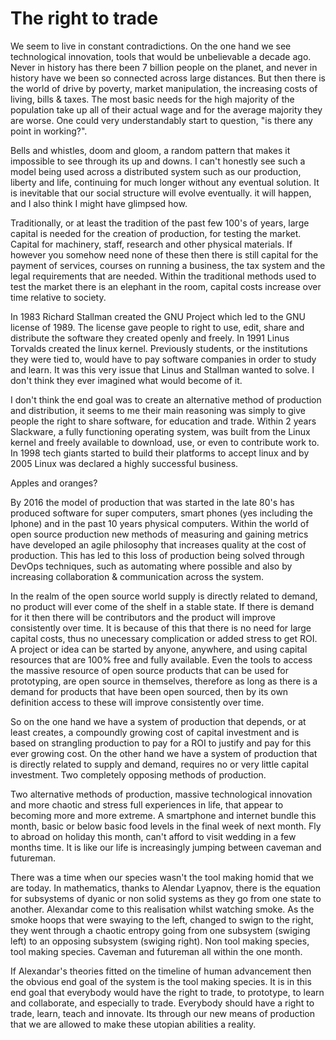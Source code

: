 # The right to trade

We seem to live in constant contradictions. On the one hand we see technological innovation, tools that would be unbelievable a decade ago. Never in history has there been 7 billion people on the planet, and never in history have we been so connected across large distances. But then there is the world of drive by poverty, market manipulation, the increasing costs of living, bills & taxes. The most basic needs for the high majority of the population take up all of their actual wage and for the average majority they are worse. One could very understandably start to question, "is there any point in working?".

Bells and whistles, doom and gloom, a random pattern that makes it impossible to see through its up and downs. I can't honestly see such a model being used across a distributed system such as our production, liberty and life, continuing for much longer without any eventual solution. It is inevitable that our social structure will evolve eventually. it will happen, and I also think I might have glimpsed how.

Traditionally, or at least the tradition of the past few 100's of years, large capital is needed for the creation of production, for testing the market. Capital for machinery, staff, research and other physical materials. If however you somehow need none of these then there is still capital for the payment of services, courses on running a business, the tax system and the legal requirements that are needed. Within the traditional methods used to test the market there is an elephant in the room, capital costs increase over time relative to society.

In 1983 Richard Stallman created the GNU Project which led to the GNU license of 1989. The license gave people to right to use, edit, share and distribute the software they created openly and freely. In 1991 Linus Torvalds created the linux kernel. Previously students, or the institutions they were tied to, would have to pay software companies in order to study and learn. It was this very issue that Linus and Stallman wanted to solve. I don't think they ever imagined what would become of it.

I don't think the end goal was to create an alternative method of production and distribution, it seems to me their main reasoning was simply to give people the right to share software, for education and trade. Within 2 years Slackware, a fully functioning operating system, was built from the Linux kernel and freely available to download, use, or even to contribute work to. In 1998 tech giants started to build their platforms to accept linux and by 2005 Linux was declared a highly successful business.

Apples and oranges?

By 2016 the model of production that was started in the late 80's has produced software for super computers, smart phones (yes including the Iphone) and in the past 10 years physical computers. Within the world of open source production new methods of measuring and gaining metrics have developed an agile philosophy that increases quality at the cost of production. This has led to this loss of production being solved through DevOps techniques, such as automating where possible and also by increasing collaboration & communication across the system.

In the realm of the open source world supply is directly related to demand, no product will ever come of the shelf in a stable state. If there is demand for it then there will be contributors and the product will improve consistently over time. It is because of this that there is no need for large capital costs, thus no unecessary complication or added stress to get ROI. A project or idea can be started by anyone, anywhere, and using capital resources that are 100% free and fully available. Even the tools to access the massive resource of open source products that can be used for prototyping, are open source in themselves, therefore as long as there is a demand for products that have been open sourced, then by its own definition access to these will improve consistently over time.

So on the one hand we have a system of production that depends, or at least creates, a compoundly growing cost of capital investment and is based on strangling production to pay for a ROI to justify and pay for this ever growing cost. On the other hand we have a system of production that is directly related to supply and demand, requires no or very little capital investment. Two completely opposing methods of production.

Two alternative methods of production, massive technological innovation and more chaotic and stress full experiences in life, that appear to becoming more and more extreme. A smartphone and internet bundle this month, basic or below basic food levels in the final week of next month. Fly to abroad on holiday this month, can't afford to visit wedding in a few months time. It is like our life is increasingly jumping between caveman and futureman.

There was a time when our species wasn't the tool making homid that we are today. In mathematics, thanks to Alendar Lyapnov, there is the equation for subsystems of dyanic or non solid systems as they go from one state to another. Alexandar come to this realisation whilst watching smoke. As the smoke hoops that were swaying to the left, changed to swign to the right, they went through a chaotic entropy going from one subsystem (swiging left) to an opposing subsystem (swiging right). Non tool making species, tool making species. Caveman and futureman all within the one month.

If Alexandar's theories fitted on the timeline of human advancement then the obvious end goal of the system is the tool making species. It is in this end goal that everybody would have the right to trade, to prototype, to learn and collaborate, and especially to trade. Everybody should have a right to trade, learn, teach and innovate. Its through our new means of production that we are allowed to make these utopian abilities a reality.
